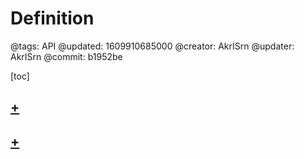 # Definition

@tags: API
@updated: 1609910685000
@creator: AkrISrn
@updater: AkrISrn
@commit: b1952be

[toc]

## [+](/api/interfaces.md)

## [+](/api/types.md)
